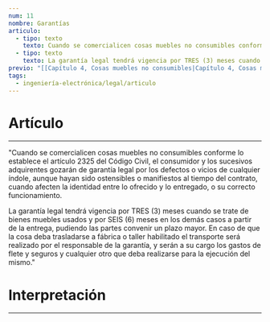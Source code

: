 ```yaml
---
num: 11
nombre: Garantías
articulo:
  - tipo: texto
    texto: Cuando se comercialicen cosas muebles no consumibles conforme lo establece el artículo 2325 del Código Civil, el consumidor y los sucesivos adquirentes gozarán de garantía legal por los defectos o vicios de cualquier índole, aunque hayan sido ostensibles o manifiestos al tiempo del contrato, cuando afecten la identidad entre lo ofrecido y lo entregado, o su correcto funcionamiento.
  - tipo: texto
    texto: La garantía legal tendrá vigencia por TRES (3) meses cuando se trate de bienes muebles usados y por SEIS (6) meses en los demás casos a partir de la entrega, pudiendo las partes convenir un plazo mayor. En caso de que la cosa deba trasladarse a fábrica o taller habilitado el transporte será realizado por el responsable de la garantía, y serán a su cargo los gastos de flete y seguros y cualquier otro que deba realizarse para la ejecución del mismo.
previo: "[[Capítulo 4, Cosas muebles no consumibles|Capítulo 4, Cosas muebles no consumibles]]"
tags:
  - ingeniería-electrónica/legal/articulo
---
```

# Artículo
---
"Cuando se comercialicen cosas muebles no consumibles conforme lo establece el artículo 2325 del Código Civil, el consumidor y los sucesivos adquirentes gozarán de garantía legal por los defectos o vicios de cualquier índole, aunque hayan sido ostensibles o manifiestos al tiempo del contrato, cuando afecten la identidad entre lo ofrecido y lo entregado, o su correcto funcionamiento.

La garantía legal tendrá vigencia por TRES (3) meses cuando se trate de bienes muebles usados y por SEIS (6) meses en los demás casos a partir de la entrega, pudiendo las partes convenir un plazo mayor. En caso de que la cosa deba trasladarse a fábrica o taller habilitado el transporte será realizado por el responsable de la garantía, y serán a su cargo los gastos de flete y seguros y cualquier otro que deba realizarse para la ejecución del mismo."

# Interpretación
---
